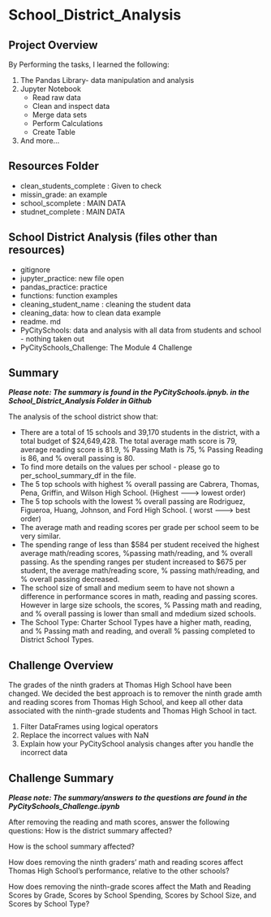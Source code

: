 # School_District_Analysis

## Project Overview


By Performing the tasks, I learned the following:

1. The Pandas Library- data manipulation and analysis
2. Jupyter Notebook
    - Read raw data
    - Clean and inspect data
    - Merge data sets
    - Perform Calculations
    - Create Table
3. And more...

## Resources Folder
- clean_students_complete : Given to check 
- missin_grade: an example
- school_scomplete : MAIN DATA 
- studnet_complete : MAIN DATA 

##  School District Analysis (files other than resources)
- gitignore
- jupyter_practice: new file open
- pandas_practice: practice
- functions: function examples
- cleaning_student_name : cleaning the student data
- cleaning_data: how to clean data example
- readme. md
- PyCitySchools: data and analysis with all data from students and school - nothing taken out
- PyCitySchools_Challenge: The Module 4 Challenge

## Summary
***Please note: The summary is found in the PyCitySchools.ipnyb. in the School_District_Analysis Folder in Github***

The analysis of the school district show that:
 - There are a total of 15 schools and 39,170 students in the district, with a total budget of $24,649,428. The total average math score  is 79, average reading score is 81.9, % Passing Math is 75, % Passing Reading is 86, and % overall passing is 80. 
 - To find more details on the values per school - please go to per_school_summary_df in the file.
 - The 5 top schools with highest % overall passing are Cabrera, Thomas, Pena, Griffin, and Wilson High School. (Highest ---> lowest order)
 - The 5 top schools with the lowest % overall passing are Rodriguez, Figueroa, Huang, Johnson, and Ford High School. ( worst ---> best order)
 - The average math and reading scores per grade per school seem to be very similar.
 - The spending range of less than $584 per student received the highest average math/reading scores, %passing math/reading, and % overall passing. As the spending ranges per student increased to $675 per student, the average math/reading score, % passing math/reading, and % overall passing decreased. 
 - The school size of small and medium seem to have not shown a difference in performance scores in math, reading and passing scores. However in large size schools, the scores, % Passing math and reading, and % overall passing is lower than small and mdedium sized schools. 
 - The School Type: Charter School Types have a higher math, reading, and % Passing math and reading, and overall % passing completed to District School Types. 
 
 ## Challenge Overview
 The grades of the ninth graders at Thomas High School have been changed. We decided the best approach is to remover the ninth grade amth and reading scores from Thomas High School, and keep all other data associated with the ninth-grade students and Thomas High School in tact. 
 
 1. Filter DataFrames using logical operators
 2. Replace the incorrect values with NaN
 3. Explain how your PyCitySchool analysis changes after you handle the incorrect data
 
 ## Challenge Summary
 ***Please note: The summary/answers to the questions are found in the PyCitySchools_Challenge.ipynb***

After removing the reading and math scores, answer the following questions:
How is the district summary affected?

How is the school summary affected?

How does removing the ninth graders’ math and reading scores affect Thomas High School’s performance, relative to the other schools?

How does removing the ninth-grade scores affect the Math and Reading Scores by Grade, Scores by School Spending, Scores by School Size, and Scores by School Type? 
 
 
 
 

